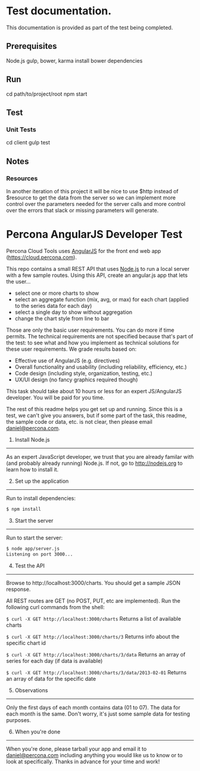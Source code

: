 # Test documentation.

This documentation is provided as part of the test being completed.


## Prerequisites

Node.js
gulp, bower, karma
install bower dependencies


## Run

cd path/to/project/root
npm start


## Test

### Unit Tests

cd client
gulp test




## Notes

### Resources

In another iteration of this project it will be nice to use $http instead of $resource 
to get the data from the server so we can implement more control over the parameters needed
for the server calls and more control over the errors that slack or missing parameters will 
generate.


Percona AngularJS Developer Test
================================

Percona Cloud Tools uses [AngularJS](http://angularjs.org/) for the front end web app (https://cloud.percona.com).

This repo contains a small REST API that uses [Node.js](http://nodejs.org/) to run a local server
with a few sample routes.  Using this API, create an angular.js app that lets the user...

* select one or more charts to show
* select an aggregate function (mix, avg, or max) for each chart (applied to the series data for each day)
* select a single day to show without aggregation
* change the chart style from line to bar

Those are only the basic user requirements.  You can do more if time permits.  The technical requirements
are not specified because that's part of the test: to see what and how you implement as technical solutions
for these user requirements.  We grade results based on:

* Effective use of AngularJS (e.g. directives)
* Overall functionality and usability (including reliability, efficiency, etc.)
* Code design (including style, organization, testing, etc.)
* UX/UI design (no fancy graphics required though)

This task should take about 10 hours or less for an expert JS/AngularJS developer.  You will be paid for you time.

The rest of this readme helps you get set up and running.  Since this is a test, we can't give you answers,
but if some part of the task, this readme, the sample code or data, etc. is not clear, then please email daniel@percona.com.

1. Install Node.js
------------------

As an expert JavaScript developer, we trust that you are already familar with (and probably already running) Node.js.  If not, go to http://nodejs.org to learn how to install it.

2. Set up the application
-------------------------

Run to install dependencies:

```sh
$ npm install
```

3. Start the server
-------------------

Run to start the server:

```sh
$ node app/server.js
Listening on port 3000...
```

4. Test the API
---------------

Browse to http://localhost:3000/charts.  You should get a sample JSON response.

All REST routes are GET (no POST, PUT, etc are implemented). Run the following curl commands from the shell:

`$ curl -X GET http://localhost:3000/charts`
Returns a list of available charts

`$ curl -X GET http://localhost:3000/charts/3`
Returns info about the specific chart id

`$ curl -X GET http://localhost:3000/charts/3/data`
Returns an array of series for each day (if data is available)

`$ curl -X GET http://localhost:3000/charts/3/data/2013-02-01`
Returns an array of data for the specific date

5. Observations
---------------

Only the first days of each month contains data (01 to 07). The data for each month is the same. Don't worry, it's just some sample data for testing purposes.

6. When you're done
-------------------

When you're done, please tarball your app and email it to daniel@percona.com including anything you
would like us to know or to look at specifically.  Thanks in advance for your time and work!
